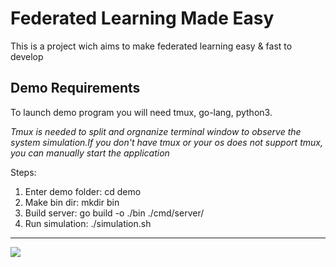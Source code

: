 # Federated Learning Made Easy

This is a project wich aims to make federated learning easy & fast to develop

## Demo Requirements

To launch demo program you will need tmux, go-lang, python3.

_Tmux is needed to split and orgnanize terminal window to observe the system simulation.If you don't have tmux or your os does not support tmux, you can manually start the application_

Steps:

1. Enter demo folder: cd demo
2. Make bin dir: mkdir bin
3. Build server: go build -o ./bin ./cmd/server/
4. Run simulation: ./simulation.sh

---

![](demo.gif)

